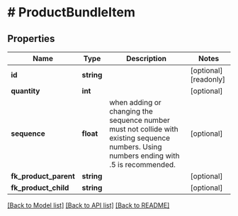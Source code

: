 # # ProductBundleItem

## Properties

Name | Type | Description | Notes
------------ | ------------- | ------------- | -------------
**id** | **string** |  | [optional] [readonly]
**quantity** | **int** |  | [optional]
**sequence** | **float** | when adding or changing the sequence number must not collide with existing sequence numbers. Using numbers ending with .5 is recommended. | [optional]
**fk_product_parent** | **string** |  | [optional]
**fk_product_child** | **string** |  | [optional]

[[Back to Model list]](../../README.md#models) [[Back to API list]](../../README.md#endpoints) [[Back to README]](../../README.md)
